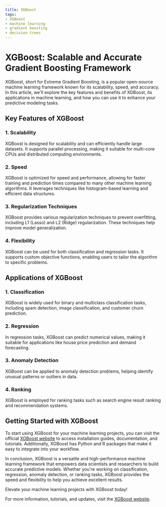 ```yaml
---
title: XGBoost
tags:
- XGBoost
- machine learning
- gradient boosting
- decision trees
---
```


# XGBoost: Scalable and Accurate Gradient Boosting Framework

XGBoost, short for Extreme Gradient Boosting, is a popular open-source machine learning framework known for its scalability, speed, and accuracy. In this article, we'll explore the key features and benefits of XGBoost, its applications in machine learning, and how you can use it to enhance your predictive modeling tasks.

## Key Features of XGBoost

### 1. Scalability

XGBoost is designed for scalability and can efficiently handle large datasets. It supports parallel processing, making it suitable for multi-core CPUs and distributed computing environments.

### 2. Speed

XGBoost is optimized for speed and performance, allowing for faster training and prediction times compared to many other machine learning algorithms. It leverages techniques like histogram-based learning and efficient data structures.

### 3. Regularization Techniques

XGBoost provides various regularization techniques to prevent overfitting, including L1 (Lasso) and L2 (Ridge) regularization. These techniques help improve model generalization.

### 4. Flexibility

XGBoost can be used for both classification and regression tasks. It supports custom objective functions, enabling users to tailor the algorithm to specific problems.

## Applications of XGBoost

### 1. Classification

XGBoost is widely used for binary and multiclass classification tasks, including spam detection, image classification, and customer churn prediction.

### 2. Regression

In regression tasks, XGBoost can predict numerical values, making it suitable for applications like house price prediction and demand forecasting.

### 3. Anomaly Detection

XGBoost can be applied to anomaly detection problems, helping identify unusual patterns or outliers in data.

### 4. Ranking

XGBoost is employed for ranking tasks such as search engine result ranking and recommendation systems.

## Getting Started with XGBoost

To start using XGBoost for your machine learning projects, you can visit the official [XGBoost website](https://xgboost.ai) to access installation guides, documentation, and tutorials. Additionally, XGBoost has Python and R packages that make it easy to integrate into your workflow.

In conclusion, XGBoost is a versatile and high-performance machine learning framework that empowers data scientists and researchers to build accurate predictive models. Whether you're working on classification, regression, anomaly detection, or ranking tasks, XGBoost provides the speed and flexibility to help you achieve excellent results.

Elevate your machine learning projects with XGBoost today!

For more information, tutorials, and updates, visit the [XGBoost website](https://xgboost.ai).
